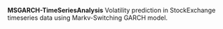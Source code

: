 **MSGARCH-TimeSeriesAnalysis**
Volatility prediction in StockExchange timeseries data using Markv-Switching GARCH model.
